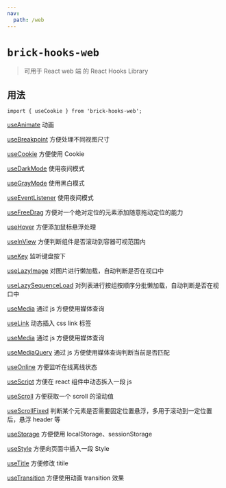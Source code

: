 ```yaml
---
nav:
  path: /web
---
```


# `brick-hooks-web`

> 可用于 React web 端 的 React Hooks Library

## 用法

```
import { useCookie } from 'brick-hooks-web';
```

[useAnimate](https://mingneo.github.io/brick-hooks/web/useBreakpoint) 动画

[useBreakpoint](https://mingneo.github.io/brick-hooks/web/useBreakpoint) 方便处理不同视图尺寸

[useCookie](https://mingneo.github.io/brick-hooks/web/useCookie) 方便使用 Cookie

[useDarkMode](https://mingneo.github.io/brick-hooks/web/useDarkMode) 使用夜间模式

[useGrayMode](https://mingneo.github.io/brick-hooks/web/useGrayMode) 使用黑白模式

[useEventListener](https://mingneo.github.io/brick-hooks/web/useEventListener) 使用夜间模式

[useFreeDrag](https://mingneo.github.io/brick-hooks/web/useFreeDrag) 方便对一个绝对定位的元素添加随意拖动定位的能力

[useHover](https://mingneo.github.io/brick-hooks/web/useHover) 方便添加鼠标悬浮处理

[useInView](https://mingneo.github.io/brick-hooks/web/useInView) 方便判断组件是否滚动到容器可视范围内

[useKey](https://mingneo.github.io/brick-hooks/web/useKey) 监听键盘按下

[useLazyImage](https://mingneo.github.io/brick-hooks/web/useLazyImage) 对图片进行懒加载，自动判断是否在视口中

[useLazySequenceLoad](https://mingneo.github.io/brick-hooks/web/useLazySequenceLoad) 对列表进行按组按顺序分批懒加载，自动判断是否在视口中

[useMedia](https://mingneo.github.io/brick-hooks/web/useMedia) 通过 js 方便使用媒体查询

[useLink](https://mingneo.github.io/brick-hooks/web/useLink) 动态插入 css link 标签

[useMedia](https://mingneo.github.io/brick-hooks/web/useMedia) 通过 js 方便使用媒体查询

[useMediaQuery](https://mingneo.github.io/brick-hooks/web/useMediaQuery) 通过 js 方便使用媒体查询判断当前是否匹配

[useOnline](https://mingneo.github.io/brick-hooks/web/useOnline) 方便监听在线离线状态

[useScript](https://mingneo.github.io/brick-hooks/web/useScript) 方便在 react 组件中动态拆入一段 js

[useScroll](https://mingneo.github.io/brick-hooks/web/useScroll) 方便获取一个 scroll 的滚动值

[useScrollFixed](https://mingneo.github.io/brick-hooks/web/useScrollFixed) 判断某个元素是否需要固定位置悬浮，多用于滚动到一定位置后，悬浮 header 等

[useStorage](https://mingneo.github.io/brick-hooks/web/useStorage) 方便使用 localStorage、sessionStorage

[useStyle](https://mingneo.github.io/brick-hooks/web/useStyle) 方便向页面中插入一段 Style

[useTitle](https://mingneo.github.io/brick-hooks/web/useTitle) 方便修改 titile

[useTransition](https://mingneo.github.io/brick-hooks/web/useTransition) 方便使用动画 transition 效果
